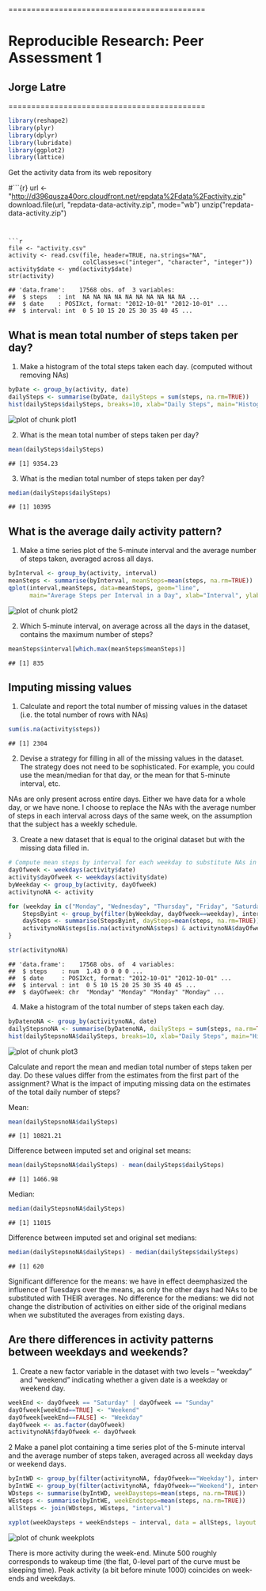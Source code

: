 ===========================================
# Reproducible Research: Peer Assessment 1
## Jorge Latre
===========================================



```r
library(reshape2)
library(plyr)
library(dplyr)
library(lubridate)
library(ggplot2)
library(lattice)
```

Get the activity data from its web repository

#```{r}
url <- "http://d396qusza40orc.cloudfront.net/repdata%2Fdata%2Factivity.zip"
download.file(url, "repdata-data-activity.zip", mode="wb")
unzip("repdata-data-activity.zip")
```


```r
file <- "activity.csv"
activity <- read.csv(file, header=TRUE, na.strings="NA", 
                     colClasses=c("integer", "character", "integer"))
activity$date <- ymd(activity$date)
str(activity)
```

```
## 'data.frame':	17568 obs. of  3 variables:
##  $ steps   : int  NA NA NA NA NA NA NA NA NA NA ...
##  $ date    : POSIXct, format: "2012-10-01" "2012-10-01" ...
##  $ interval: int  0 5 10 15 20 25 30 35 40 45 ...
```

## What is mean total number of steps taken per day?

1. Make a histogram of the total steps taken each day.
(computed without removing NAs)


```r
byDate <- group_by(activity, date)
dailySteps <- summarise(byDate, dailySteps = sum(steps, na.rm=TRUE))
hist(dailySteps$dailySteps, breaks=10, xlab="Daily Steps", main="Histogram of Daily Steps")
```

![plot of chunk plot1](figure/plot1-1.png) 

2. What is the mean total number of steps taken per day?


```r
mean(dailySteps$dailySteps)
```

```
## [1] 9354.23
```

3. What is the median total number of steps taken per day?


```r
median(dailySteps$dailySteps)
```

```
## [1] 10395
```

## What is the average daily activity pattern?

1. Make a time series plot of the 5-minute interval and the average number of steps taken, averaged across all days.


```r
byInterval <- group_by(activity, interval) 
meanSteps <- summarise(byInterval, meanSteps=mean(steps, na.rm=TRUE))
qplot(interval,meanSteps, data=meanSteps, geom="line", 
      main="Average Steps per Interval in a Day", xlab="Interval", ylab="Average Steps")
```

![plot of chunk plot2](figure/plot2-1.png) 

2. Which 5-minute interval, on average across all the days in the dataset, contains the maximum number of steps?


```r
meanSteps$interval[which.max(meanSteps$meanSteps)]  
```

```
## [1] 835
```

## Imputing missing values

1. Calculate and report the total number of missing values in the dataset (i.e. the total number of rows with NAs)


```r
sum(is.na(activity$steps))
```

```
## [1] 2304
```

2. Devise a strategy for filling in all of the missing values in the dataset. The strategy does not need to be sophisticated. For example, you could use the mean/median for that day, or the mean for that 5-minute interval, etc.

NAs are only present across entire days. Either we have data for a whole day, or we have none. I choose to replace the NAs with the average number of steps in each interval across days of the same week, on the assumption that the subject has a weekly schedule.

3. Create a new dataset that is equal to the original dataset but with the missing data filled in.


```r
# Compute mean steps by interval for each weekday to substitute NAs in every corresponding weekday, and substitute
dayOfweek <- weekdays(activity$date)
activity$dayOfweek <- weekdays(activity$date)
byWeekday <- group_by(activity, dayOfweek)
activitynoNA <- activity

for (weekday in c("Monday", "Wednesday", "Thursday", "Friday", "Saturday", "Sunday")) {
    StepsByint <- group_by(filter(byWeekday, dayOfweek==weekday), interval)
    daySteps <- summarise(StepsByint, daySteps=mean(steps, na.rm=TRUE))
    activitynoNA$steps[is.na(activitynoNA$steps) & activitynoNA$dayOfweek==weekday] <- daySteps$daySteps
}

str(activitynoNA)
```

```
## 'data.frame':	17568 obs. of  4 variables:
##  $ steps    : num  1.43 0 0 0 0 ...
##  $ date     : POSIXct, format: "2012-10-01" "2012-10-01" ...
##  $ interval : int  0 5 10 15 20 25 30 35 40 45 ...
##  $ dayOfweek: chr  "Monday" "Monday" "Monday" "Monday" ...
```

4. Make a histogram of the total number of steps taken each day.


```r
byDatenoNA <- group_by(activitynoNA, date)
dailyStepsnoNA <- summarise(byDatenoNA, dailySteps = sum(steps, na.rm=TRUE))
hist(dailyStepsnoNA$dailySteps, breaks=10, xlab="Daily Steps", main="Histogram of Daily Steps")
```

![plot of chunk plot3](figure/plot3-1.png) 

Calculate and report the mean and median total number of steps taken per day. Do these values differ from the estimates from the first part of the assignment? What is the impact of imputing missing data on the estimates of the total daily number of steps?

Mean:

```r
mean(dailyStepsnoNA$dailySteps)
```

```
## [1] 10821.21
```
Difference between imputed set and original set means:

```r
mean(dailyStepsnoNA$dailySteps) - mean(dailySteps$dailySteps)
```

```
## [1] 1466.98
```

Median:

```r
median(dailyStepsnoNA$dailySteps)
```

```
## [1] 11015
```
Difference between imputed set and original set medians:

```r
median(dailyStepsnoNA$dailySteps) - median(dailySteps$dailySteps)
```

```
## [1] 620
```

Significant difference for the means: we have in effect deemphasized the influence of Tuesdays over the means, as only the
other days had NAs to be substituted with THEIR averages.
No difference for the medians: we did not change the distribution of activities on either side of the original medians when 
we substituted the averages from existing days. 

## Are there differences in activity patterns between weekdays and weekends?

1. Create a new factor variable in the dataset with two levels – “weekday” and “weekend” indicating whether a given date is a weekday or weekend day.


```r
weekEnd <- dayOfweek == "Saturday" | dayOfweek == "Sunday"
dayOfweek[weekEnd==TRUE] <- "Weekend"
dayOfweek[weekEnd==FALSE] <- "Weekday"
dayOfweek <- as.factor(dayOfweek)
activitynoNA$fdayOfweek <- dayOfweek
```

2 Make a panel plot containing a time series plot of the 5-minute interval and the average number of steps taken, averaged across all weekday days or weekend days.


```r
byIntWD <- group_by(filter(activitynoNA, fdayOfweek=="Weekday"), interval)
byIntWE <- group_by(filter(activitynoNA, fdayOfweek=="Weekend"), interval)
WDsteps <- summarise(byIntWD, weekDaysteps=mean(steps, na.rm=TRUE))
WEsteps <- summarise(byIntWE, weekEndsteps=mean(steps, na.rm=TRUE))
allSteps <- join(WDsteps, WEsteps, "interval")

xyplot(weekDaysteps + weekEndsteps ~ interval, data = allSteps, layout = c(1,2), type = "l", outer = TRUE)
```

![plot of chunk weekplots](figure/weekplots-1.png) 

There is more activity during the week-end. Minute 500 roughly corresponds to wakeup time (the flat, 0-level part of the curve must be sleeping time). Peak activity (a bit before minute 1000) coincides on week-ends and weekdays.
